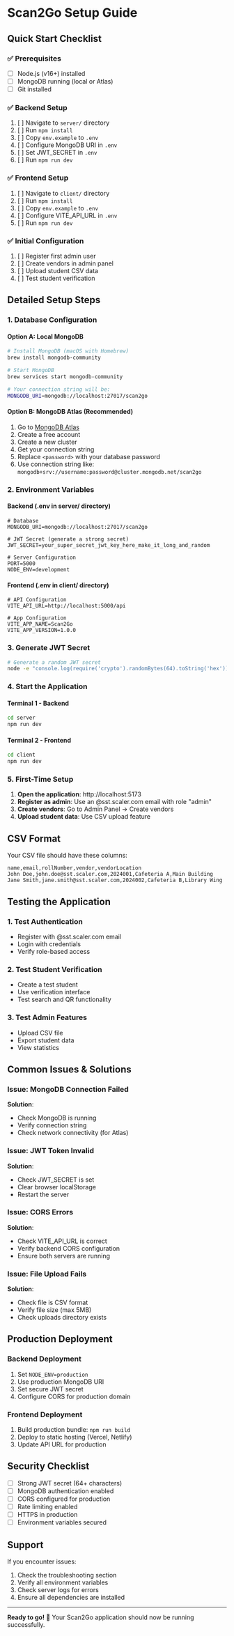 # Scan2Go Setup Guide

## Quick Start Checklist

### ✅ Prerequisites
- [ ] Node.js (v16+) installed
- [ ] MongoDB running (local or Atlas)
- [ ] Git installed

### ✅ Backend Setup
1. [ ] Navigate to `server/` directory
2. [ ] Run `npm install`
3. [ ] Copy `env.example` to `.env`
4. [ ] Configure MongoDB URI in `.env`
5. [ ] Set JWT_SECRET in `.env`
6. [ ] Run `npm run dev`

### ✅ Frontend Setup
1. [ ] Navigate to `client/` directory
2. [ ] Run `npm install`
3. [ ] Copy `env.example` to `.env`
4. [ ] Configure VITE_API_URL in `.env`
5. [ ] Run `npm run dev`

### ✅ Initial Configuration
1. [ ] Register first admin user
2. [ ] Create vendors in admin panel
3. [ ] Upload student CSV data
4. [ ] Test student verification

## Detailed Setup Steps

### 1. Database Configuration

#### Option A: Local MongoDB
```bash
# Install MongoDB (macOS with Homebrew)
brew install mongodb-community

# Start MongoDB
brew services start mongodb-community

# Your connection string will be:
MONGODB_URI=mongodb://localhost:27017/scan2go
```

#### Option B: MongoDB Atlas (Recommended)
1. Go to [MongoDB Atlas](https://www.mongodb.com/cloud/atlas)
2. Create a free account
3. Create a new cluster
4. Get your connection string
5. Replace `<password>` with your database password
6. Use connection string like: `mongodb+srv://username:password@cluster.mongodb.net/scan2go`

### 2. Environment Variables

#### Backend (.env in server/ directory)
```env
# Database
MONGODB_URI=mongodb://localhost:27017/scan2go

# JWT Secret (generate a strong secret)
JWT_SECRET=your_super_secret_jwt_key_here_make_it_long_and_random

# Server Configuration
PORT=5000
NODE_ENV=development
```

#### Frontend (.env in client/ directory)
```env
# API Configuration
VITE_API_URL=http://localhost:5000/api

# App Configuration
VITE_APP_NAME=Scan2Go
VITE_APP_VERSION=1.0.0
```

### 3. Generate JWT Secret
```bash
# Generate a random JWT secret
node -e "console.log(require('crypto').randomBytes(64).toString('hex'))"
```

### 4. Start the Application

#### Terminal 1 - Backend
```bash
cd server
npm run dev
```

#### Terminal 2 - Frontend
```bash
cd client
npm run dev
```

### 5. First-Time Setup

1. **Open the application**: http://localhost:5173
2. **Register as admin**: Use an @sst.scaler.com email with role "admin"
3. **Create vendors**: Go to Admin Panel → Create vendors
4. **Upload student data**: Use CSV upload feature

## CSV Format

Your CSV file should have these columns:
```csv
name,email,rollNumber,vendor,vendorLocation
John Doe,john.doe@sst.scaler.com,2024001,Cafeteria A,Main Building
Jane Smith,jane.smith@sst.scaler.com,2024002,Cafeteria B,Library Wing
```

## Testing the Application

### 1. Test Authentication
- Register with @sst.scaler.com email
- Login with credentials
- Verify role-based access

### 2. Test Student Verification
- Create a test student
- Use verification interface
- Test search and QR functionality

### 3. Test Admin Features
- Upload CSV file
- Export student data
- View statistics

## Common Issues & Solutions

### Issue: MongoDB Connection Failed
**Solution**: 
- Check MongoDB is running
- Verify connection string
- Check network connectivity (for Atlas)

### Issue: JWT Token Invalid
**Solution**:
- Check JWT_SECRET is set
- Clear browser localStorage
- Restart the server

### Issue: CORS Errors
**Solution**:
- Check VITE_API_URL is correct
- Verify backend CORS configuration
- Ensure both servers are running

### Issue: File Upload Fails
**Solution**:
- Check file is CSV format
- Verify file size (max 5MB)
- Check uploads directory exists

## Production Deployment

### Backend Deployment
1. Set `NODE_ENV=production`
2. Use production MongoDB URI
3. Set secure JWT secret
4. Configure CORS for production domain

### Frontend Deployment
1. Build production bundle: `npm run build`
2. Deploy to static hosting (Vercel, Netlify)
3. Update API URL for production

## Security Checklist

- [ ] Strong JWT secret (64+ characters)
- [ ] MongoDB authentication enabled
- [ ] CORS configured for production
- [ ] Rate limiting enabled
- [ ] HTTPS in production
- [ ] Environment variables secured

## Support

If you encounter issues:
1. Check the troubleshooting section
2. Verify all environment variables
3. Check server logs for errors
4. Ensure all dependencies are installed

---

**Ready to go!** 🚀 Your Scan2Go application should now be running successfully.
